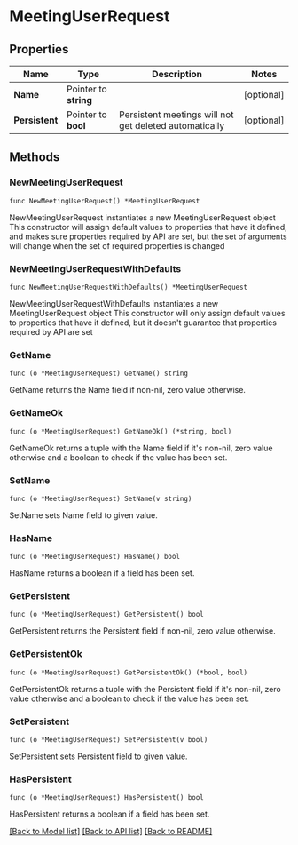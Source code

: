 # MeetingUserRequest

## Properties

Name | Type | Description | Notes
------------ | ------------- | ------------- | -------------
**Name** | Pointer to **string** |  | [optional]
**Persistent** | Pointer to **bool** | Persistent meetings will not get deleted automatically | [optional]

## Methods

### NewMeetingUserRequest

`func NewMeetingUserRequest() *MeetingUserRequest`

NewMeetingUserRequest instantiates a new MeetingUserRequest object
This constructor will assign default values to properties that have it defined,
and makes sure properties required by API are set, but the set of arguments
will change when the set of required properties is changed

### NewMeetingUserRequestWithDefaults

`func NewMeetingUserRequestWithDefaults() *MeetingUserRequest`

NewMeetingUserRequestWithDefaults instantiates a new MeetingUserRequest object
This constructor will only assign default values to properties that have it defined,
but it doesn't guarantee that properties required by API are set

### GetName

`func (o *MeetingUserRequest) GetName() string`

GetName returns the Name field if non-nil, zero value otherwise.

### GetNameOk

`func (o *MeetingUserRequest) GetNameOk() (*string, bool)`

GetNameOk returns a tuple with the Name field if it's non-nil, zero value otherwise
and a boolean to check if the value has been set.

### SetName

`func (o *MeetingUserRequest) SetName(v string)`

SetName sets Name field to given value.

### HasName

`func (o *MeetingUserRequest) HasName() bool`

HasName returns a boolean if a field has been set.

### GetPersistent

`func (o *MeetingUserRequest) GetPersistent() bool`

GetPersistent returns the Persistent field if non-nil, zero value otherwise.

### GetPersistentOk

`func (o *MeetingUserRequest) GetPersistentOk() (*bool, bool)`

GetPersistentOk returns a tuple with the Persistent field if it's non-nil, zero value otherwise
and a boolean to check if the value has been set.

### SetPersistent

`func (o *MeetingUserRequest) SetPersistent(v bool)`

SetPersistent sets Persistent field to given value.

### HasPersistent

`func (o *MeetingUserRequest) HasPersistent() bool`

HasPersistent returns a boolean if a field has been set.

[[Back to Model list]](../README.md#documentation-for-models) [[Back to API list]](../README.md#documentation-for-api-endpoints) [[Back to README]](../README.md)
